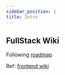 ```yaml
---
sidebar_position: 1
title: Intro
---
```


## FullStack Wiki

Following [roadmap](https://roadmap.sh/full-stack)

Ref: [frontend wiki](https://hestergong.gitbook.io/my-wiki/)